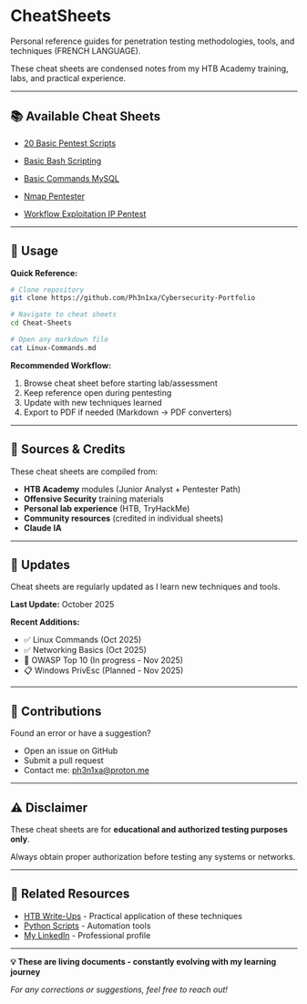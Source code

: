 # CheatSheets

Personal reference guides for penetration testing methodologies, tools, and techniques (FRENCH LANGUAGE).

These cheat sheets are condensed notes from my HTB Academy training, labs, and practical experience.

---

## 📚 Available Cheat Sheets

- [20 Basic Pentest Scripts](https://github.com/Ph3n1xa/CheatSheets/blob/main/20BasicPentestScripts.md)

- [Basic Bash Scripting](https://github.com/Ph3n1xa/CheatSheets/blob/main/BasicBashScripting.md) 

- [Basic Commands MySQL](https://github.com/Ph3n1xa/CheatSheets/blob/main/BasicCommandsMySQL.md)

- [Nmap Pentester](https://github.com/Ph3n1xa/CheatSheets/blob/main/NmapPentester.md)

- [Workflow Exploitation IP Pentest](https://github.com/Ph3n1xa/CheatSheets/blob/main/WorkflowExploitationIPPentest.md)

---

## 🔄 Usage

**Quick Reference:**
```bash
# Clone repository
git clone https://github.com/Ph3n1xa/Cybersecurity-Portfolio

# Navigate to cheat sheets
cd Cheat-Sheets

# Open any markdown file
cat Linux-Commands.md
```

**Recommended Workflow:**
1. Browse cheat sheet before starting lab/assessment
2. Keep reference open during pentesting
3. Update with new techniques learned
4. Export to PDF if needed (Markdown → PDF converters)

---

## 📖 Sources & Credits

These cheat sheets are compiled from:
- **HTB Academy** modules (Junior Analyst + Pentester Path)
- **Offensive Security** training materials
- **Personal lab experience** (HTB, TryHackMe)
- **Community resources** (credited in individual sheets)
- **Claude IA**

---

## 🔄 Updates

Cheat sheets are regularly updated as I learn new techniques and tools.

**Last Update:** October 2025

**Recent Additions:**
- ✅ Linux Commands (Oct 2025)
- ✅ Networking Basics (Oct 2025)
- 🔄 OWASP Top 10 (In progress - Nov 2025)
- 📋 Windows PrivEsc (Planned - Nov 2025)

---

## 🤝 Contributions

Found an error or have a suggestion?
- Open an issue on GitHub
- Submit a pull request
- Contact me: ph3n1xa@proton.me

---

## ⚠️ Disclaimer

These cheat sheets are for **educational and authorized testing purposes only**.

Always obtain proper authorization before testing any systems or networks.

---

## 🔗 Related Resources

- [HTB Write-Ups](../HTB-WriteUps/) - Practical application of these techniques
- [Python Scripts](../Python-Pentesting/) - Automation tools
- [My LinkedIn](https://www.linkedin.com/in/elodie-moiraud-609059372/) - Professional profile

---

**💡 These are living documents - constantly evolving with my learning journey**

*For any corrections or suggestions, feel free to reach out!*

